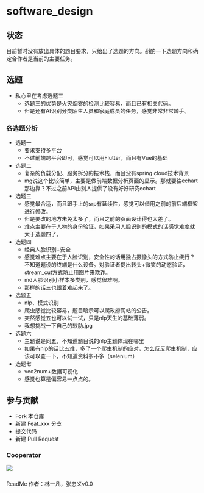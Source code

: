 # software_design
## 状态

目前暂时没有放出具体的题目要求，只给出了选题的方向。斟酌一下选题方向和确定合作者是当前的主要任务。
## 选题
 - 私心里在考虑选题三
   - 选题三的优势是火灾烟雾的检测比较容易，而且已有相关代码。
   - 但是还有AI识别分类陌生人员和家庭成员的任务，感觉非常非常棘手。
### 各选题分析
 - 选题一
   - 要求支持多平台
   - 不过前端跨平台即可，感觉可以用Flutter，而且有Vue的基础
 - 选题二
   - 复杂的负载分配、服务拆分的技术栈，而且没有spring cloud技术背景
   - mg说这个比较简单，主要是做前端数据分析页面的显示。那就要往echart那边靠？不过之前API由别人提供了没有好好研究echart
 - 选题三
   - 感觉最合适，而且跟手上的srp有延续性，感觉可以借用之前的前后端框架进行修改。
   - 但是要改的地方未免太多了，而且之前的页面设计得也太差了。
   - 难点主要在于人物的身份验证，如果采用人脸识别的模式的话感觉难度就大于选题四了。
 - 选题四
   - 经典人脸识别+安全
   - 感觉难点主要在于人脸识别，安全性的话用独占摄像头的方式防止绕行？不知道题设的终端是什么设备。对验证者提出转头+微笑的动态验证，stream_cut方式防止用图片来欺诈。
   - md人脸识别小样本多类别，感觉很难啊。
   - 那样的话三也跟着难起来了。
 - 选题五
   - nlp、模式识别
   - 爬虫感觉比较容易，题目暗示可以爬政府网站的公告。
   - 突然感觉五也可以试一试，只是nlp天生的基础薄弱。
   - 我想挑战一下自己的软肋.jpg
 - 选题六
   - 主题说是同五，不知道题目说的nlp主题体现在哪里
   - 如果有nlp的话比五难，多了一个爬虫机制的应对，怎么反反爬虫机制，应该可以查一下，不知道资料多不多（selenium）
 - 选题七
   - vec2num+数据可视化
   - 感觉也算是偏容易一点点的。
## 参与贡献
- Fork 本仓库
- 新建 Feat_xxx 分支
- 提交代码
- 新建 Pull Request
### Cooperator
<a href="https://github.com/Justjustifyjudge/software_design/graphs/contributors">
  <img src="https://contrib.rocks/image?repo=Justjustifyjudge/software_design" />
</a>

###
ReadMe 作者：林一凡，张忠义v0.0
